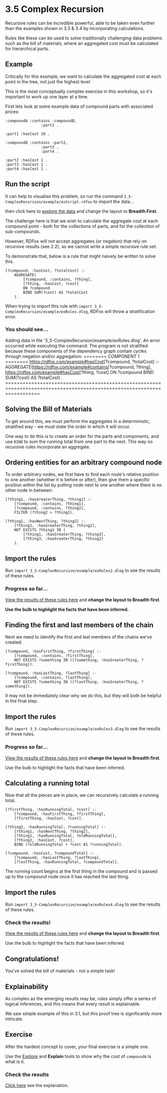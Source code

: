 # 3.5 Complex Recursion

Recursive rules can be incredible powerful, able to be taken even further than the examples shown in 3.3 & 3.4 by incorporating calculations.

Rules like these can be used to solve traditionally challenging data problems such as the bill of materials, where an aggregated cost must be calculated for hierarchical parts.

## Example

Critically for this example, we want to calculate the aggregated cost at each point in the tree, not just the highest level

This is the most conceptually complex exercise in this workshop, so it's important to work up one layer at a time.

First lets look at some example data of compound parts with associated prices:

```
:compoundA :contains :compoundB,
                :part1 .

:part1 :hasCost 10 .

:compoundB :contains :part2,
                :part3 ,
                :part4 .

:part2 :hasCost 1 .
:part3 :hasCost 1 .
:part4 :hasCost 1 .
```

## Run the script

It can help to visualise this problem, so run the command `3_5-ComplexRecursion/example/exScript.rdfox` to import the data...

then click here to [explore the data](http://localhost:12110/console/datastores/explore?datastore=default&query=SELECT%20%3FS%20%3FP%20%3FO%0AWHERE%20%7B%0A%20%20%20%20%3FS%20%3FP%20%3FO%0A%7D) and change the layout to **Breadth First**.

The challenge here is that we wish to calculate the aggregate cost at each compound point - both for the collections of parts, and for the collection of sub-compounds.

However, RDFox will not accept aggregates (or negation) that rely on recursive results (see 2.2), so we cannot write a simple recursive rule set.

To demonstrate that, below is a rule that might naively be written to solve this.

```
[?compound, :hasCost, ?totalCost] :-
    AGGREGATE(
        [?compound, :contains, ?thing],
        [?thing, :hasCost, ?cost]
        ON ?compound
        BIND SUM(?cost) AS ?totalCost
    ).
```

When trying to import this rule with `import 3_5-ComplexRecursion/example/exRules.dlog`, RDFox will throw a stratification error.

### You should see...

Adding data in file '3_5-ComplexRecursion/example/exRules.dlog'.
An error occurred while executing the command:
    The program is not stratified because these components of the dependency graph contain cycles through negation and/or aggregation:
    ======== COMPONENT 1 ========
        <https://rdfox.com/example#hasCost>[?compound, ?totalCost] :- AGGREGATE(<https://rdfox.com/example#contains>[?compound, ?thing], <https://rdfox.com/example#hasCost>[?thing, ?cost] ON ?compound BIND SUM(?cost) AS ?totalCost) .
    ========================================================================================================================

## Solving the Bill of Materials

To get around this, we must perform the aggregates in a deterministic, stratified way - we must state the order in which it will occur.

One way to do this is to create an order for the parts and components, and use `BIND` to sum the running total from one part to the next. This way no recursive rules incorporate an aggregate.


## Ordering entities for an arbitrary compound node

To order arbitrary nodes, we first have to find each node's relative position to one another (whether it is before or after), then give them a specific position within the list by putting node next to one another where there is no other node in between:

```
[?thing1, :hasGreaterThing, ?thing2] :-
    [?compound, :contains, ?thing1],
    [?compound, :contains, ?thing2],
    FILTER (?thing2 > ?thing1).

[?thing1, :hasNextThing, ?thing2] :-
    [?thing1, :hasGreaterThing, ?thing2],
    NOT EXISTS ?thing3 IN ( 
        [?thing1, :hasGreaterThing, ?thing3], 
        [?thing3, :hasGreaterThing, ?thing2]
    ).
```

## Import the rules

Run `import 3_5-ComplexRecursion/example/exRules2.dlog` to see the results of these rules.

### Progress so far...

[View the results of these rules here](http://localhost:12110/console/datastores/explore?datastore=default&query=SELECT%20%3FS%20%3FP%20%3FO%0AWHERE%20%7B%0A%20%20%20%20%3FS%20%3FP%20%3FO%0A%7D) and **change the layout to Breadth first**.

**Use the bulb to highlight the facts that have been inferred.**

## Finding the first and last members of the chain

Next we need to identify the first and last members of the chains we've created:

```
[?compound, :hasFirstThing, ?firstThing] :-
    [?compound, :contains, ?firstThing],
    NOT EXISTS ?something IN ([?something, :hasGreaterThing, ?firstThing]).

[?compound, :hasLastThing, ?lastThing] :-
    [?compound, :contains, ?lastThing],
    NOT EXISTS ?something IN ([?lastThing, :hasGreaterThing, ?something]).
```

It may not be immediately clear why we do this, but they will both be helpful in the final step.

## Import the rules

Run `import 3_5-ComplexRecursion/example/exRules3.dlog` to see the results of these rules.

### Progress so far...

[View the results of these rules here](http://localhost:12110/console/datastores/explore?datastore=default&query=SELECT%20%3FS%20%3FP%20%3FO%0AWHERE%20%7B%0A%20%20%20%20%3FS%20%3FP%20%3FO%0A%7D) and **change the layout to Breadth first**.

Use the bulb to highlight the facts that have been inferred.

## Calculating a running total

Now that all the pieces are in place, we can recursively calculate a running total.

```
[?firstThing, :hasRunningTotal, ?cost] :-
    [?compound, :hasFirstThing, ?firstThing],
    [?firstThing, :hasCost, ?cost].

[?thing2, :hasRunningTotal, ?runningTotal] :-
    [?thing1, :hasNextThing, ?thing2],
    [?thing1, :hasRunningTotal, ?oldRunningTotal],
    [?thing2, :hasCost, ?cost],
    BIND (?oldRunningTotal + ?cost AS ?runningTotal).

[?compound, :hasCost, ?compoundTotal] :-
    [?compound, :hasLastThing, ?lastThing],
    [?lastThing, :hasRunningTotal, ?compoundTotal].
```

The running count begins at the first thing in the compound and is passed up to the compound node once it has reached the last thing.

## Import the rules

Run `import 3_5-ComplexRecursion/example/exRules4.dlog` to see the results of these rules.

### Check the results!

[View the results of these rules here](http://localhost:12110/console/datastores/explore?datastore=default&query=SELECT%20%3FS%20%3FP%20%3FO%0AWHERE%20%7B%0A%20%20%20%20%3FS%20%3FP%20%3FO%0A%7D) and **change the layout to Breadth first**.

Use the bulb to highlight the facts that have been inferred.

## Congratulations!

You've solved the bill of materials - not a simple task!

## Explainability

As complex as the emerging results may be, rules simply offer a series of logical inferences, and this means that every result is explainable.

We saw simple example of this in 3.1, but this proof tree is significantly more intricate.

## Exercise

After the hardest concept to cover, your final exercise is a simple one.

Use the [Explore](http://localhost:12110/console/datastores/explore?datastore=default&query=SELECT%20%3FS%20%3FP%20%3FO%0AWHERE%20%7B%0A%20%20%20%20%3FS%20%3FP%20%3FO%0A%7D) and **Explain** tools to show why the cost of `compoundA` is what is it.

### Check the results

[Click here](http://localhost:12110/console/datastores/explain?datastore=default&fact=%3AhasCost%5B%3AcompoundA%2C%2013%5D) see the explanation.

